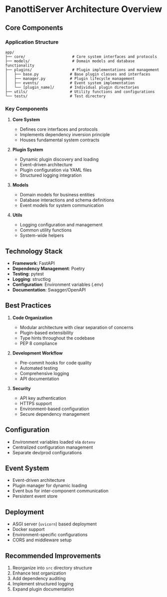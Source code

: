 # PanottiServer Architecture Overview

## Core Components

### Application Structure
```
app/
├── core/                     # Core system interfaces and protocols
├── models/                   # Domain models and database functionality
├── plugins/                  # Plugin implementations and management
│   ├── base.py              # Base plugin classes and interfaces
│   ├── manager.py           # Plugin lifecycle management
│   ├── events/              # Event system implementation
│   └── [plugin_name]/       # Individual plugin directories
├── utils/                   # Utility functions and configurations
└── tests/                   # Test directory
```

### Key Components

1. **Core System**
   - Defines core interfaces and protocols
   - Implements dependency inversion principle
   - Houses fundamental system contracts

2. **Plugin System**
   - Dynamic plugin discovery and loading
   - Event-driven architecture
   - Plugin configuration via YAML files
   - Structured logging integration

3. **Models**
   - Domain models for business entities
   - Database interactions and schema definitions
   - Event models for system communication

4. **Utils**
   - Logging configuration and management
   - Common utility functions
   - System-wide helpers

## Technology Stack

- **Framework**: FastAPI
- **Dependency Management**: Poetry
- **Testing**: pytest
- **Logging**: structlog
- **Configuration**: Environment variables (.env)
- **Documentation**: Swagger/OpenAPI

## Best Practices

1. **Code Organization**
   - Modular architecture with clear separation of concerns
   - Plugin-based extensibility
   - Type hints throughout the codebase
   - PEP 8 compliance

2. **Development Workflow**
   - Pre-commit hooks for code quality
   - Automated testing
   - Comprehensive logging
   - API documentation

3. **Security**
   - API key authentication
   - HTTPS support
   - Environment-based configuration
   - Secure dependency management

## Configuration
- Environment variables loaded via `dotenv`
- Centralized configuration management
- Separate dev/prod configurations

## Event System
- Event-driven architecture
- Plugin manager for dynamic loading
- Event bus for inter-component communication
- Persistent event store

## Deployment
- ASGI server (`uvicorn`) based deployment
- Docker support
- Environment-specific configurations
- CORS and middleware setup

## Recommended Improvements
1. Reorganize into `src` directory structure
2. Enhance test organization
3. Add dependency auditing
4. Implement structured logging
5. Expand plugin documentation
